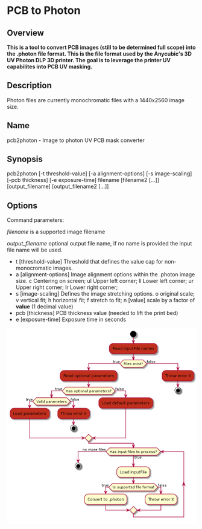 #  PCB to Photon

## Overview
**This is a tool to convert PCB images (still to be determined full scope) into the .photon file format. This is the file format used by the Anycubic's 3D UV Photon DLP 3D printer. The goal is to leverage the printer UV capabilites into PCB UV masking.**

## Description
Photon files are currently monochromatic files with a 1440x2560 image size.

## Name
pcb2photon - Image to photon UV PCB mask converter

## Synopsis
pcb2photon [-t threshold-value] [-a alignment-options] [-s image-scaling] [-pcb thickness] [-e exposure-time] filename [filename2 [...]] [output_filename] [output_filename2 [...]]

## Options
Command parameters:

*filename*    is a supported image filename

*output_filename*     optional output file name, if no name is provided the input file name will be used.

 - t [threshold-value]       Threshold that defines the value cap for non-monocromatic images.
- a [alignment-options]      Image alignment options within the .photon image size.
    c       Centering on screen;
    ul      Upper left corner;
    ll      Lower left corner;
    ur      Upper right corner;
    lr      Lower right corner;
- s [image-scaling]       Defines the image stretching options.
    o       original scale;
    v       vertical fit;
    h       horizontal fit;
    f       stretch to fit;
    n [value]       scale by a factor of __value__ (1 decimal value)
- pcb [thickness]        PCB thickness value (needed to lift the print bed)
- e  [exposure-time]     Exposure time in seconds

![Activity Diagram](activityDiagram.png "Current development stage in red.")
